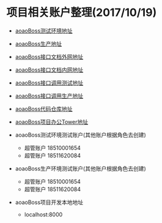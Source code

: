 # 项目相关账户整理(2017/10/19)

* [aoaoBoss测试环境地址](https://boss-dev.aoaosong.com)

* [aoaoBoss生产地址](https://boss.aoaosong.com)

* [aoaoBoss接口文档外网地址](http://123.124.17.55:8082/docs/api.html#id75)

* [aoaoBoss接口文档内网地址](http://192.168.10.154:8082/api.html#id76)

* [aoaoBoss接口调用测试地址](https://boss-api-dev.aoaosong.com/1.0)

* [aoaoBoss接口调用生产地址](https://boss-api.aoaosong.com/1.0)

* [aoaoBoss代码仓库地址](https://github.com/o3cloud/aoao-boss-app)

* [aoaoBoss项目办公Tower地址](https://tower.im/projects/217a2b518e344bb69ab836e677fc5957/)

* aoaoBoss测试环境测试账户(其他账户根据角色去创建)

  * 超管账户 18510001654
  * 超管账户 18511620084

* aoaoBoss生产环境测试账户(其他账户根据角色去创建)
    * 超管账户 18510001654
    * 超管账户 18511620084

* aoaoBoss项目开发本地地址
    * localhost:8000
